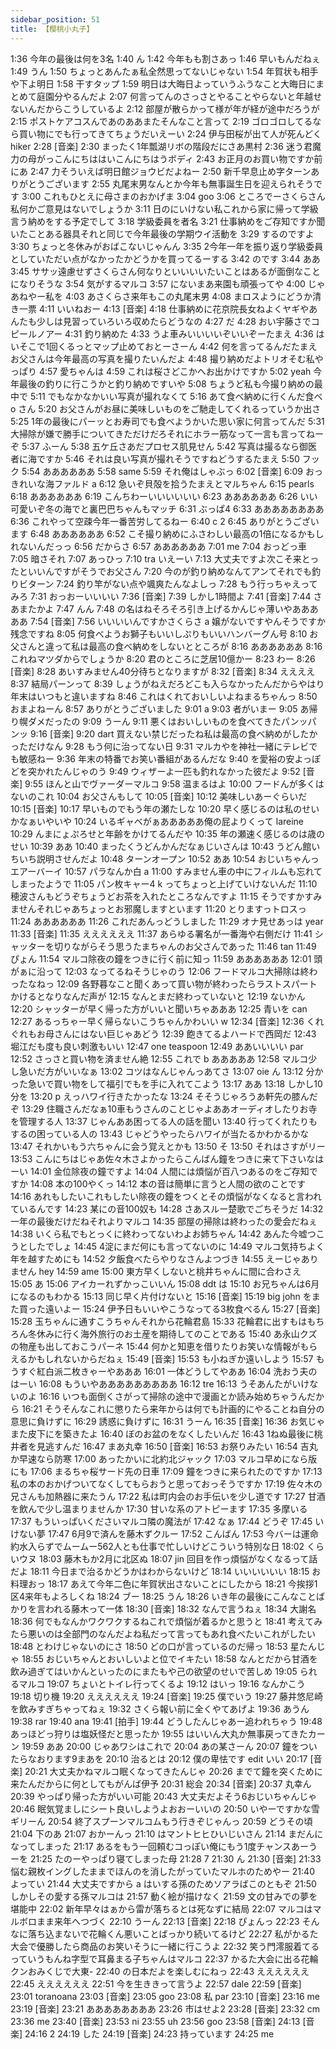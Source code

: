 ```yaml
---
sidebar_position: 51
title: 【樱桃小丸子】
---
```


1:36
今年の最後は何を3名
1:40
ん
1:42
今年もも割さあっ
1:46
早いもんだねぇ
1:49
うん
1:50
ちょっとあんたぁ私全然思ってないじゃない
1:54
年賀状も相手や下よ明日
1:58
干すタップ
1:59
明日は大晦日よっていうふうなこと大晦日にまとめて庭園分やるんだよ
2:07
何言ってんのさっさとやることやらないと年越せないんだからこうしているよ
2:12
部屋が散らかって様が年が経が途中だろうが
2:15
ポストケアコスんであのああまたそんなこと言って
2:19
ゴロゴロしてるなら買い物にでも行ってきてちょうだいえーい
2:24
伊与田桜が出て人が死んどく hiker
2:28
[音楽]
2:30
まったく1年瓢湖リボの階段だにさあ黒村
2:36
迷う君魔力の母がっこんにちははいこんにちはうボディ
2:43
お正月のお買い物ですか前にあ
2:47
力そういえば明日館ジョウビだよねー
2:50
新千早息止め字ターンありがとうございます
2:55
丸尾末男なんとか今年も無事誕生日を迎えられそうです
3:00
これもひとえに母さまのおかげま
3:04
goo
3:06
ところでーさくらさん私何かご意見はないでしょうか
3:11
日のにいけない私これから家に帰って学級言う納めをする予定でして
3:18
学級委員を者名
3:21
仕事納めをご存知ですか聞いたことある器具それと同じで今年最後の学期ウイ活動を
3:29
するのですよ
3:30
ちょっと冬休みがおばこないじゃんん
3:35
2今年一年を振り返り学級委員としていただい点がなかったかどうかを買ってるーする
3:42
のです
3:44
ああ
3:45
ササッ遠慮せずさくらさん何なりといいいいたいことはあるが面倒なことになりそうな
3:54
気がするマルコ
3:57
にないまあ来園も頑張ってや
4:00
じゃあねやー私を
4:03
あさくらさ来年もこの丸尾末男
4:08
まロスようにどうか清き一票
4:11
いいねおー
4:13
[音楽]
4:18
仕事納めに花京院長女ねよくヤギやあんたも少しは見習っていろいろ収めたらどうなの
4:27
だ
4:28
おい宇藤さでコピールノアー
4:31
釣り納めた
4:33
うよ車みいいいいぞいいぞーたまえ
4:36
はいそこで1回くるっとマップ止めておとーさーん
4:42
何を言ってるんだたまえお父さんは今年最高の写真を撮りたいんだよ
4:48
撮り納めだよトリオそむ私やっぱり
4:57
愛ちゃんは
4:59
これは桜さどこかへお出かけですか
5:02
yeah 今年最後の釣りに行こうかと釣り納めですいや
5:08
ちょうど私も今撮り納めの最中で
5:11
でもなかなかいい写真が撮れなくて
5:16
あて食べ納めに行くんだ食べ o さん
5:20
お父さんがお昼に美味しいものをご馳走してくれるっていうか出さ
5:25
1年の最後にパーッとお寿司でも食べようかいた思い家に何言ってんだ
5:31
大掃除が嫌で勝手についてきただけだろそれにホラー筋なって一言も言ってねーぞ
5:37
ふーん
5:38
五ケ丘さあだプロセス肌見せん
5:42
写真は撮るなら御医者に海ですか
5:46
それは良い写真が撮れそうですねどうするたまえ
5:50
フック
5:54
ああああああ
5:58
same
5:59
それ俺はしゃぶっ
6:02
[音楽]
6:09
おっきれいな海ファルド a
6:12
急いぞ貝殻を拾うたまえとマルちゃん
6:15
pearls
6:18
ああああああ
6:19
こんちわーいいいいいい
6:23
ああああああ
6:26
いい可愛いぞ冬の海でと裏巴巴ちゃんもマッチ
6:31
ぶっぱ4
6:33
ああああああああ
6:36
これやって空疎今年一番苦労してるねー
6:40
c 2
6:45
ありがとうございます
6:48
ああああああ
6:52
こそ撮り納めにふさわしい最高の1倍になるかもしれないんだっっ
6:56
だからさ
6:57
ああああああ
7:01
me
7:04
おっどっ車
7:05
暗さそれ
7:07
あっひっ
7:10
tra いえーい
7:13
大丈夫ですよ次こそ来とったといいんですがそうでお父さん
7:20
今のが釣り納めなんてアンてそれでも釣りビターン
7:24
釣り竿がない点や颯爽たんなよしっ
7:28
もう行っちゃえってみろ
7:31
おっおーいいいい
7:36
[音楽]
7:39
しかし1時間よ
7:41
[音楽]
7:44
さあまたかよ
7:47
んん
7:48
の名はねそろそろ引き上げるかんじゃ薄いやあああああ
7:54
[音楽]
7:56
いいいいんですかさくらさ a 嬢がないですやんそうですか残念ですね
8:05
何食べようお獅子もいいしぷりもいいハンバーグん号
8:10
お父さんと違って私は最高の食べ納めをしないとところが
8:16
ああああああ
8:16
これねマツダからでしょうか
8:20
君のところに芝居10億かー
8:23
わー
8:26
[音楽]
8:28
あいすみません40分待ちとなりますが
8:32
[音楽]
8:34
ええええ
8:37
結局パーンって
8:39
しょうがねえだろどこも入らなかったんだからやはり年末はいつもと違いますね
8:46
これはくれておいしいよねまるちゃんっ
8:50
おまよねーん
8:57
ありがとうございました
9:01
a
9:03
者がいまー
9:05
あ帰り幌ダメだったの
9:09
うーん
9:11
悪くはおいしいものを食べてきたパンッパンッ
9:16
[音楽]
9:20
dart 買えない禁じだったね私は最高の食べ納めがしたかっただけなん
9:28
もう何に治ってない日
9:31
マルカやを神社一緒にテレビでも敏感ねー
9:36
年末の特番でお笑い番組があるんだな
9:40
を愛裕の安よっぽどを突かれたんじゃのう
9:49
ウィザーよ一匹も釣れなかった彼だよ
9:52
[音楽]
9:55
ほんと山でヴァーダーマルコ
9:58
温まるはよ
10:00
フードんが多くはないのこれ
10:04
お父さんもして
10:05
[音楽]
10:12
美味しいあーぐらいだ
10:15
[音楽]
10:17
早いものでもう年の瀬たしな
10:20
早く感じるのは私のせいかなぁいやいや
10:24
いるギャベがぁあああああ俺の屁よりくって lareine
10:29
んまにょぷろせと年齢をかけてるんだや
10:35
年の瀬速く感じるのは歳のせい
10:39
ああ
10:40
まったくうどんかんだなぁじいさんは
10:43
うどん館いちいち説明させんだよ
10:48
ターンオープン
10:52
ああ
10:54
おじいちゃんっエアーバーイ
10:57
パラなんか白 a
11:00
すみません車の中にフィルムも忘れてしまったようで
11:05
パン枚キャー4 k ってちょっと上げていけないんだ
11:10
穂波さんもどうぞちょうどお茶を入れたところなんですよ
11:15
そうですかすみませんそれじゃあちょっとお邪魔しますといます
11:20
とりますっトロスっ
11:24
ああああああ
11:26
これだあんっどうしました
11:29
オナ見せあっは year
11:33
[音楽]
11:35
ええええええ
11:37
あらゆる署名が一番海や右側だけ
11:41
シャッターを切りながらそう思うたまちゃんのお父さんであった
11:46
tan
11:49
ぴょん
11:54
マルコ除夜の鐘をつきに行く前に知っ
11:59
ああああああ
12:01
頭がぁに沿って
12:03
なってるねそうじゃのう
12:06
フードマルコ大掃除は終わったなねっ
12:09
各野暮なこと聞くあって買い物が終わったらラストスパートかけるとなりなんだ声が
12:15
なんとまだ終わっていないと
12:19
ないかん
12:20
シャッターが早く帰った方がいいと聞いちゃあああ
12:25
青いを can
12:27
あるっちゃー早く帰らないこうちゃんかわいい w
12:34
[音楽]
12:36
くれぐれもお母さんにはない巨じゃあどう
12:39
飽きてるよハードで西岡だ
12:43
堀江だも度も良い刺激もいい
12:47
one teaspoon
12:49
ああいいいい par
12:52
さっさと買い物を済ません絶
12:55
これで b あああああ
12:58
マルコ少し急いだ方がいいなぁ
13:02
コツはなんじゃんっあてさ
13:07
oie ん
13:12
分かった急いで買い物をして福引でもを手に入れてこよう
13:17
ああ
13:18
しかし10分を
13:20
p えっハワイ行きたかったな
13:24
そそうじゃろうあ軒先の膝んだぞ
13:29
住職さんだなぁ10車もうさんのことじゃよああオーディオしたりお寺を管理する人
13:37
じゃんああ困ってる人の話を聞い
13:40
行ってくれたりもするの困っている人の
13:43
じゃどうやったらハワイが当たるかわかるかな
13:47
それかいもう六ちゃんに会う覚えとかも
13:50
そ
13:50
それはさすがリー
13:53
こんにちはじゃあ佐々木さよかったらこんばん鐘をつきに来て下さいなはーい
14:01
金位除夜の鐘ですよ
14:04
人間には煩悩が百八つあるのをご存知ですか
14:08
本の100やくっ
14:12
本の音は簡単に言うと人間の欲のことです
14:16
あれもしたいこれもしたい除夜の鐘をつくとその煩悩がなくなると言われているんです
14:23
某にの音100奴も
14:28
さあスルー楚歌でごちそうだ
14:32
一年の最後だけだねそれよりマルコ
14:35
部屋の掃除は終わったの愛会だねぇ
14:38
いくら私でもとっくに終わってないわよお姉ちゃん
14:42
あんた今嘘つこうとしたでしょ
14:45
4淀にまだ何にも言ってないのに
14:49
マルコ気持ちよく年を越すためにも
14:52
夕飯食べたらやりなさんよつづき
14:55
えーじゃありません hey
14:59
ame
15:00
東方早くしないと桃井ちゃんに間に合わさえ
15:05
あ
15:06
アイカーれずかっこいいん
15:08
ddt は
15:10
お兄ちゃんは6月になるのもわかる
15:13
同じ早く片付けないと
15:16
[音楽]
15:19
big john をまた買った遠いよー
15:24
伊予日もいいやこうなってる3枚食べるん
15:27
[音楽]
15:28
玉ちゃんに通すこうちゃんそれから花輪君島
15:33
花輪君に出すもはもちろん冬休みに行く海外旅行のお土産を期待してのことである
15:40
あ永山クズの物産も出しておこうパーネ
15:44
何かと知恵を借りたりお笑いな情報がもらえるかもしれないからだねぇ
15:49
[音楽]
15:53
も小ねぎか遠いしよう
15:57
もうすぐ紅白派二枚きゃーやあああ
16:01
一体どうしてやああ
16:04
洗おう夫のはーい
16:08
もういやあああああああああ
16:12
tre
16:13
うそあんたがいけないのよ
16:16
いつも面倒くさがって掃除の途中で漫画とか読み始めちゃうんだから
16:21
そうそんなこれに懲りたら来年からは何でも計画的にやることね自分の意思に負けずに
16:29
誘惑に負けずに
16:31
うーん
16:35
[音楽]
16:36
お気じゃまた皮下にを築きたよ
16:40
ぼのお盆のをなくしたいんだ
16:43
1ねぬ最後に桃井者を見逃すんだ
16:47
まあ丸幸
16:50
[音楽]
16:53
お祭りみたい
16:54
吉丸か早速なら防寒
17:00
あったかいに北約北ジャック
17:03
マルコ早めになら版にも
17:06
まるちゃ桜サード先の日車
17:09
鐘をつきに来られたのですか
17:13
私の本のおかげついてなくしてもらおうと思っておっそうですか
17:19
佐々木の兄さんも加熱器に来たうん
17:22
私は町内会のお手伝いを少し道です
17:27
甘酒を飲んで少し温まりませんか
17:30
甘いな系のアトピーます
17:35
多摩いる
17:37
もういっぱいくださいマルコ隣の魔法が
17:42
なぁ
17:44
どうぞ
17:45
いけない夢
17:47
6月9で済んを藤木ずクルー
17:52
こんばん
17:53
今バーは運命約水入らずでムームー562人とも仕事で忙しいけどこういう特別な日
18:02
くらいウヌ
18:03
藤木もか2月に北区ぬ
18:07
jin 回目を作っ煩悩がなくなるって話だよ
18:11
今日まで治るかどうかはわからないけど
18:14
いいいいいい
18:15
お料理おっ
18:17
あえて今年二色に年賀状出さないことにしたから
18:21
今挨拶1区4来年もよろしくね
18:24
ブー
18:25
うん
18:26
いき年の最後にこんなことばかりを言われる藤木って一体
18:30
[音楽]
18:32
なんで言うねぇ
18:34
大謝名
18:36
何でもなんかワクワクするねこれで煩悩が着るかと思うと
18:41
考えてみたら悪いのは全部門のなんだよね私だって言ってもあれ食べたいこれがしたい
18:48
とわけじゃないのにさ
18:50
どの口が言っているのだ帰っ
18:53
星たんじゃ
18:55
おじいちゃんとおいしいよと位でイキたい
18:58
なんとだから甘酒を飲み過ぎてはいかんといったのにまたもや己の欲望のせいで苦しめ
19:05
られるマルコ
19:07
ちょいとトイレ行ってくるよ
19:12
はいっ
19:16
なんかこう
19:18
切り機
19:20
ええええええ
19:24
[音楽]
19:25
僕でいう
19:27
藤井悠尼崎を飲みすぎちゃってねぇ
19:32
さくら報い前に全くやてあげよ
19:36
あうん
19:38
rar
19:40
ana
19:41
[拍手]
19:44
どうしたんじゃあー追われちゃう
19:48
あっほどっ狩りは塩妖怪だと思ったか
19:55
はいいん大丸か無事戻ってきたカーン
19:59
ああ
20:00
じゃあワシはこれで
20:04
あの某さーん
20:07
鐘をついたらなおります9まあを
20:10
治るとは
20:12
僕の卑怯です edit いい
20:17
[音楽]
20:21
大丈夫かねマルコ眠くなってきたんじゃ
20:26
までて鐘を突くために来たんだからに何としてもがんば伊予
20:31
総会
20:34
[音楽]
20:37
丸幸ん
20:39
やっぱり帰った方がいい可能
20:43
大丈夫だよそう6おじいちゃんじゃ
20:46
眠気覚ましにシート良いしようよおおーいいの
20:50
いやーですかな雪ギリーん
20:54
終了スプーンマルコムもう行きぞじゃんっ
20:59
どうその頃
21:04
下のあ
21:07
おかーんっ
21:10
はマントヒヒひいじいさん
21:14
まだんになってしまった
21:17
あるをもう一回頼むコっぽい俺にもう1度チャンスあーうーを
21:25
たのーやっぱり寝てしまった母
21:28
7
21:30
ん
21:30
[音楽]
21:33
悩む親枚イングしたままでほんのを消したがっていたマルホのためやー
21:40
よってい
21:44
大丈夫ですから a はいする孫のためソアラばこのともぞ
21:50
しかしその愛する孫マルコは
21:57
動く絵が描けなく
21:59
文の甘みでの夢を堪能中
22:02
新年早々はぁから雷が落ちるとは死なずに結局
22:07
マルコはマルボロまま来年へつづく
22:10
うーん
22:13
[音楽]
22:18
ぴょんっ
22:23
そんなに落ち込まないで花輪くん悪いことばっかり続いてるけど
22:27
私がかるた大会で優勝したら商品のお笑いそうに一緒に行こうよ
22:32
笑う門澪服着てるっていうもんね字型で耳鼻まる子ちゃんはマルコ
22:37
かるた大会に出る花輪クンおみくじで大東-
22:40
の日本だよを楽しむにねっ
22:43
ええええええ
22:45
ええええええ
22:51
今を生ききって言うよ
22:57
dale
22:59
[音楽]
23:01
toranoana
23:03
[音楽]
23:05
goo
23:08
私 par
23:10
[音楽]
23:16
me
23:19
[音楽]
23:21
ああああああああ
23:26
市はせよ2
23:28
[音楽]
23:32
cm
23:36
me
23:40
[音楽]
23:53
ni
23:55
uh
23:56
goo
23:58
[音楽]
24:13
[音楽]
24:16
2
24:19
した
24:19
[音楽]
24:23
持っています
24:25
me
